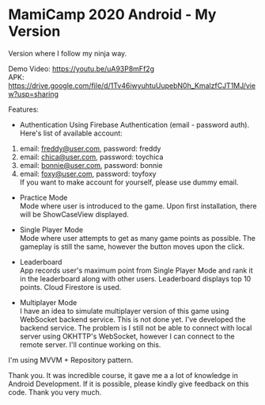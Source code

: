 # MamiCamp 2020 Android - My Version
Version where I follow my ninja way.

Demo Video: https://youtu.be/uA93P8mFf2g  
APK: https://drive.google.com/file/d/1Tv46iwyuhtuUupebN0h_KmalzfCJT1MJ/view?usp=sharing

Features:
* Authentication
Using Firebase Authentication (email - password auth).
Here's list of available account:
1. email: freddy@user.com, password: freddy
2. email: chica@user.com, password: toychica
3. email: bonnie@user.com, password: bonnie
4. email: foxy@user.com, password: toyfoxy  
If you want to make account for yourself, please use dummy email.

* Practice Mode  
Mode where user is introduced to the game. Upon first installation, there will be ShowCaseView displayed.

* Single Player Mode  
Mode where user attempts to get as many game points as possible. The gameplay is still the same, however the button moves upon the click.

* Leaderboard  
App records user's maximum point from Single Player Mode and rank it in the leaderboard along with other users. Leaderboard displays top 10 points. Cloud Firestore is used.

* Multiplayer Mode  
I have an idea to simulate multiplayer version of this game using WebSocket backend service. This is not done yet. I've developed the backend service. The problem is I still not be able to connect with local server using OKHTTP's WebSocket, however I can connect to the remote server. I'll continue working on this.

I'm using MVVM + Repository pattern.

Thank you. It was incredible course, it gave me a a lot of knowledge in Android Development. If it is possible, please kindly give feedback on this code. Thank you very much.
